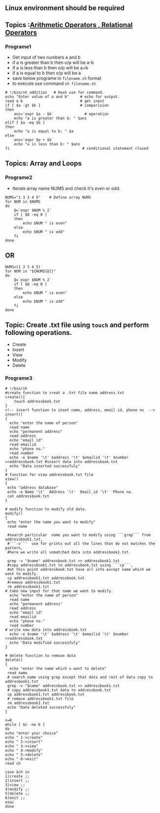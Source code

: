 ## Linux environment should be required
## Topics :<a href="https://www.tutorialspoint.com/unix/unix-basic-operators.htm" >Arithmetic Operators , Relational Operators </a>

### Programe1
- Get input of two numbers a and b
- if a is greater than b then o/p will be a-b
- if a is less than b then o/p will be a+b
- if a is equal to b then o/p will be a
- save below programe in ```filename.sh``` format
- to execute use command ```sh filename.sh```
```shell
# !/bin/sh addition   # Hash use for command.
echo "Enter value of a and b"     # echo for output.
read a b                          # get input
if [ $a -gt $b ]                  # comparision
then  
	ans=`expr $a - $b`              # operation  
	echo "a is greater than b: " $ans
elif [ $a -eq $b ]
then
	echo "a is equal to b: " $a
else
	ans=`expr $a + $b`
	echo "a is less than b: " $ans
fi                                 # conditional statement closed
```
## Topics: Array and Loops
### Programe2
- Iterate array name NUMS and check it's even or odd.
``` shell 
NUMS="1 3 3 4 5"    # Define array NUMS 
for NUM in $NUMS
do
	Q=`expr $NUM % 2`
	if [ $Q -eq 0 ]
	then
		echo $NUM " is even"
	else
		echo $NUM " is odd"
	fi	
done
```
## OR
``` shell
NUMS=(1 3 3 4 5)
for NUM in "${NUMS[@]}"
do
	Q=`expr $NUM % 2`
	if [ $Q -eq 0 ]
	then
		echo $NUM " is even"
	else
		echo $NUM " is odd"
	fi	
done
````
## Topic: Create .txt file using ```touch``` and perform following operations.
- Create
- Insert
- View
- Modify
- Delete 
### Programe3
``` shell
# !/bin/sh
#create function to creat a .txt file name address.txt
create(){
	touch addressbook.txt
}
<!-- insert function to inset name, address, email id, phone no  -->
insert()
{
  echo "enter the name of person"
  read name 
  echo "permanent address"
  read address
  echo "email id"
  read emailid
  echo "phone no."
  read number
  echo -e $name '\t' $address '\t' $emailid '\t' $number >>addressbook.txt #insert data into addressbook.txt
  echo "Data inserted successfuly"
}
# function for view addressbook.txt file
view()
{
 echo "address database"
 echo -e Name '\t'  Address '\t'  Email_id '\t'  Phone no.
 cat addressbook.txt
}

# modify function to modify old data.
modify()
{
 echo "enter the name you want to modify"
 read name
 
 #search particular  name you want to modify using ```grep``` from addressbook1.txt,
 #```-v```  use for prints out all the lines that do not matches the pattern,
 #here we write all unmatched data into addressbook1.txt.
 
 grep -v "$name" addressbook.txt >> addressbook1.txt 
 #copy addressbook1.txt to addressbook.txt using ```cp```,
 #at this point addressbook.txt have all info except name which we want to modify.
 cp addressbook1.txt addressbook.txt 
 #remove addressbook1.txt
 rm addressbook1.txt
# take new input for that name we want to modify.
  echo "enter the name of person"
  read name
  echo "permanent address"
  read address
  echo "email id"
  read emailid
  echo "phone no."
  read number
# write new data into addressbook.txt
  echo -e $name '\t' $address '\t' $emailid '\t' $number >>addressbook.txt
  echo "Data modified successfuly"
}

# delete function to remove data
delete()
{
  echo "enter the name which u want to delete"
 read name
 # search name using grep except that data and rest of data copy to addresbook1.txt
 grep -v "$name" addressbook.txt >> addressbook1.txt
 # copy addressbook1.txt data to addressbook.txt 
 cp addressbook1.txt addressbook.txt
 # remove addressbook1.txt file
 rm addressbook1.txt
 echo "Data deleted successfuly"
}

n=0
while [ $n -ne 6 ]
do
echo "enter your choice"
echo " 1->create"
echo " 2->insert"
echo " 3->view"
echo " 4->modify"
echo " 5->delete"
echo " 6->exit"
read ch

case $ch in
1)create ;;
2)insert ;;
3)view ;;
4)modify ;;
5)delete ;;
6)exit ;;
esac
done
````
